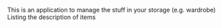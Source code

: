 This is an application to manage the stuff in your storage (e.g. wardrobe)
Listing the description of items 